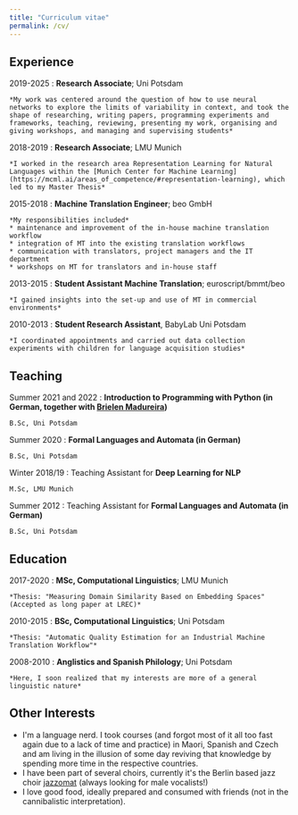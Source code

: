 ```yaml
---
title: "Curriculum vitae"
permalink: /cv/
---
```


Experience
----------

2019-2025
:   **Research Associate**; Uni Potsdam

    *My work was centered around the question of how to use neural networks to explore the limits of variability in context, and took the shape of researching, writing papers, programming experiments and frameworks, teaching, reviewing, presenting my work, organising and giving workshops, and managing and supervising students*

2018-2019
:   **Research Associate**; LMU Munich

    *I worked in the research area Representation Learning for Natural Languages within the [Munich Center for Machine Learning](https://mcml.ai/areas_of_competence/#representation-learning), which led to my Master Thesis*

2015-2018
:   **Machine Translation Engineer**; beo GmbH

    *My responsibilities included* 
    * maintenance and improvement of the in-house machine translation workflow
    * integration of MT into the existing translation workflows
    * communication with translators, project managers and the IT department
    * workshops on MT for translators and in-house staff
 
2013-2015 
:   **Student Assistant Machine Translation**; euroscript/bmmt/beo

    *I gained insights into the set-up and use of MT in commercial environments*

2010-2013
:   **Student Research Assistant**, BabyLab Uni Potsdam

    *I coordinated appointments and carried out data collection experiments with children for language acquisition studies*

Teaching
--------------------
Summer 2021 and 2022
:   **Introduction to Programming with Python (in German, together with [Brielen Madureira](https://www.ling.uni-potsdam.de/~madureiralasota/))**

    B.Sc, Uni Potsdam
    
Summer 2020
:   **Formal Languages and Automata (in German)**

    B.Sc, Uni Potsdam

Winter 2018/19
:   Teaching Assistant for **Deep Learning for NLP**

    M.Sc, LMU Munich

Summer 2012
:   Teaching Assistant for **Formal Languages and Automata (in German)** 

    B.Sc, Uni Potsdam


Education
---------

2017-2020
:   **MSc, Computational Linguistics**; LMU Munich

    *Thesis: "Measuring Domain Similarity Based on Embedding Spaces" (Accepted as long paper at LREC)*

2010-2015
:   **BSc, Computational Linguistics**; Uni Potsdam

    *Thesis: "Automatic Quality Estimation for an Industrial Machine Translation Workflow"*

2008-2010
:   **Anglistics and Spanish Philology**; Uni Potsdam

    *Here, I soon realized that my interests are more of a general linguistic nature*


Other Interests
--------------------

 * I'm a language nerd. I took courses (and forgot most of it all too fast again due to a lack of time and practice) in Maori, Spanish and Czech and am living in the illusion of some day reviving that knowledge by spending more time in the respective countries. 
 * I have been part of several choirs, currently it's the Berlin based jazz choir [jazzomat](https://www.jazzomat-berlin.de/) (always looking for male vocalists!)
 * I love good food, ideally prepared and consumed with friends (not in the cannibalistic interpretation).
